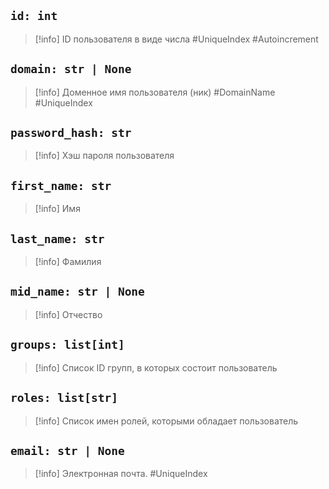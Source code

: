 ## `id: int`
> [!info] ID пользователя в виде числа #UniqueIndex #Autoincrement

## `domain: str | None`
>[!info]  Доменное имя пользователя (ник) #DomainName #UniqueIndex 

## `password_hash: str`
> [!info] Хэш пароля пользователя

## `first_name: str`
> [!info] Имя

## `last_name: str`
>[!info] Фамилия 

## `mid_name: str | None`
> [!info] Отчество

## `groups: list[int]`
>[!info] Список ID групп, в которых состоит пользователь

## `roles: list[str]`
>[!info] Список имен ролей, которыми обладает пользователь

## `email: str | None`

> [!info] Электронная почта. #UniqueIndex 